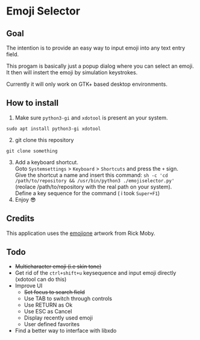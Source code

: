 # Emoji Selector

## Goal
The intention is to provide an easy way to input emoji into any text entry field.

This progam is basically just a popup dialog where you can select an emoji. It then will instert the emoji by simulation keystrokes.

Currently it will only work on GTK+ based desktop environments.

## How to install
1. Make sure `python3-gi` and `xdotool` is present an your system.
```
sudo apt install python3-gi xdotool
```
2. git clone this repository
```
git clone something
```
3. Add a keyboard shortcut.  
Goto `Systemsettings` > `Keyboard` > `Shortcuts` and press the `+` sign.  
Give the shortcut a name and insert this command: `sh -c 'cd /path/to/repository && /usr/bin/python3 ./emojiselector.py'` (reolace /path/to/repository with the real path on your system).  
Define a key sequence for the command ( i took `Super+F1`)
4. Enjoy 😎

## Credits
This application uses the [emojione](http://emojione.com) artwork from Rick Moby.

## Todo
* ~~Multicharacter emoji (i.e skin tone)~~
* Get rid of the `ctrl+shift+u` keysequence and input emoji directly (xdotool can do this)
* Improve UI
  * ~~Set focus to search field~~
  * Use TAB to switch through controls
  * Use RETURN as Ok
  * Use ESC as Cancel
  * Display recently used emoji
  * User defined favorites
* Find a better way to interface with libxdo
